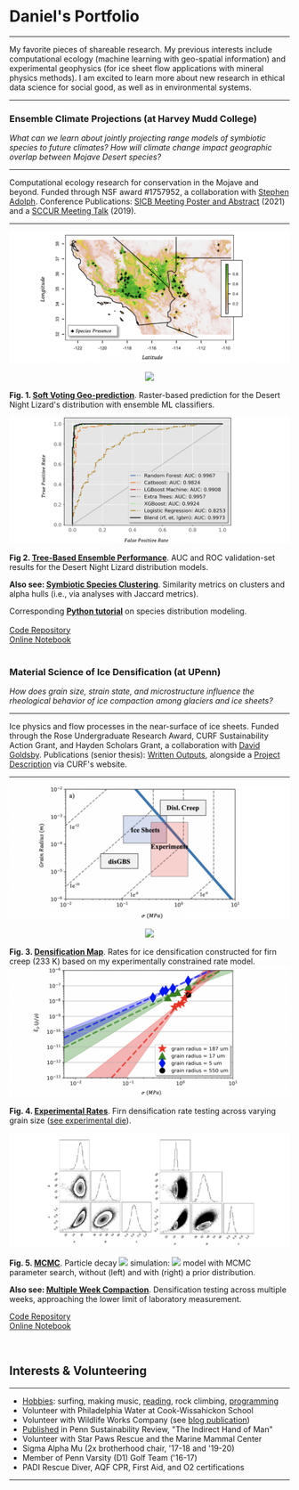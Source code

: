 # Daniel's Portfolio

---

My favorite pieces of shareable research. My previous interests include computational ecology (machine learning with geo-spatial information) and experimental geophysics (for ice sheet flow applications with mineral physics methods). I am excited to learn more about new research in ethical data science for social good, as well as in environmental systems.   

---

### Ensemble Climate Projections (at Harvey Mudd College)

*What can we learn about jointly projecting range models of symbiotic species to future climates? How will climate change impact geographic overlap between Mojave Desert species?*

---

Computational ecology research for conservation in the Mojave and beyond. Funded through NSF award #1757952, a collaboration with <a target="_blank" rel="noopener noreferrer" href="https://www.hmc.edu/biology/faculty-staff/stephen-c-adolph/">Stephen Adolph</a>. Conference Publications: [SICB Meeting Poster and Abstract](https://sicbannualmeeting.pathable.co/meetings/virtual/b5bEwkdpSNA3kaCLq) (2021) and a <a target="_blank" rel="noopener noreferrer" href="https://drive.google.com/file/d/1_lLy6dBbrB0ThanvAZXhrh6nIyBOMxnv/view?usp=sharing">SCCUR Meeting Talk</a> (2019).

---

<img src="images/range.png?raw=true"/> 

<p align="center"> <img src="https://render.githubusercontent.com/render/math?math=\P(class) = \P(\overline{rf,et,lgbm})"> </p>

**Fig. 1. <ins><a target="_blank" rel="noopener noreferrer" href="https://nbviewer.jupyter.org/github/daniel-furman/ensemble-climate-projections/blob/main/Comparing_MLs.ipynb">Soft Voting Geo-prediction</a></ins>**. Raster-based prediction for the Desert Night Lizard's distribution with ensemble ML classifiers.

<img src="images/auc.png?raw=true"/>

**Fig 2. <ins><a target="_blank" rel="noopener noreferrer" href="https://github.com/daniel-furman/ensemble-climate-projections">Tree-Based Ensemble Performance</a></ins>**. AUC and ROC validation-set results for the Desert Night Lizard distribution models. 


**Also see: <ins><a target="_blank" rel="noopener noreferrer" href="https://github.com/daniel-furman/ensemble-climate-projections/blob/main/pca_benchmark.R">Symbiotic Species Clustering</a></ins>**. Similarity metrics on clusters and alpha hulls (i.e., via analyses with Jaccard metrics).

Corresponding **<ins><a target="_blank" rel="noopener noreferrer" href="https://daniel-furman.github.io/Python-species-distribution-modeling/">Python tutorial</a></ins>** on species distribution modeling.<br><br>
<a target="_blank" rel="noopener noreferrer" href="https://github.com/daniel-furman/ensemble-climate-projections">Code Repository</a><br>
<a target="_blank" rel="noopener noreferrer" href="https://nbviewer.jupyter.org/github/daniel-furman/ensemble-climate-projections/blob/main/Comparing_MLs.ipynb">Online Notebook</a>
<br><br>

### Material Science of Ice Densification (at UPenn)

*How does grain size, strain state, and microstructure influence the rheological behavior of ice compaction among glaciers and ice sheets?*

---

Ice physics and flow processes in the near-surface of ice sheets. Funded through the Rose Undergraduate Research Award, CURF Sustainability Action Grant, and Hayden Scholars Grant, a collaboration with <a target="_blank" rel="noopener noreferrer" href="https://earth.sas.upenn.edu/people/david-l-goldsby">David Goldsby</a>. Publications (senior thesis): <a target="_blank" rel="noopener noreferrer" href="https://drive.google.com/drive/folders/1eDXEeZ1x04-mp7oUI9cQi2PNBXxXor5x?usp=sharing">Written Outputs</a>, alongside a <a target="_blank" rel="noopener noreferrer" href="https://www.curf.upenn.edu/project/furman-daniel-experimental-ice-compaction">Project Description</a> via CURF's website.

---

<img src="images/map.png?raw=true"/>

<p align="center"><img src="https://render.githubusercontent.com/render/math?math=\frac{\dot{\rho}}{\rho_{ice}} (dens. rate) = \frac{2{\A}(1-{\rho}r)}{(1-(1-{\rho}r)^{1/n})^{n}} (\frac{2\sigma}{n})^{n} exp(\frac{-Q}{RT})d^{-p}"> </p>

**Fig. 3. <ins><a target="_blank" rel="noopener noreferrer" href="https://github.com/daniel-furman/Furman-and-Goldsby/blob/master/mechanism_maps.py">Densification Map</a></ins>**. Rates for ice densification constructed for firn creep (233 K) based on my experimentally constrained rate model.
<img src="images/exp-interv.png?raw=true"/>

**Fig. 4. <ins><a target="_blank" rel="noopener noreferrer" href="https://github.com/daniel-furman/Furman-and-Goldsby/blob/master/exp_confidence_intervals.py">Experimental Rates</a></ins>**. Firn densification rate testing across varying grain size (<a target="_blank" rel="noopener noreferrer" href="https://www.curf.upenn.edu/project/furman-daniel-experimental-ice-compaction">see experimental die</a>).

<img src="images/mcmc.png?raw=true" class="center"/>

**Fig. 5. <ins><a target="_blank" rel="noopener noreferrer" href="https://github.com/daniel-furman/Furman-DS-programs">MCMC</a></ins>**. Particle decay <img src="https://render.githubusercontent.com/render/math?math=R(t)"> simulation: <img src="https://render.githubusercontent.com/render/math?math=R(t) = A + B e^{-\lambda t}"> model with MCMC parameter search, without (left) and with (right) a prior distribution.

**Also see: <ins><a target="_blank" rel="noopener noreferrer" href="https://github.com/daniel-furman/Furman-and-Goldsby">Multiple Week Compaction</a></ins>**. Densification testing across multiple weeks, approaching the lower limit of laboratory measurement. 

<a target="_blank" rel="noopener noreferrer" href="https://github.com/daniel-furman/Furman-and-Goldsby">Code Repository</a><br>
<a target="_blank" rel="noopener noreferrer" href="https://nbviewer.jupyter.org/github/daniel-furman/Furman-and-Goldsby/blob/master/Firn_notebook.ipynb">Online Notebook</a>


<br>

## Interests & Volunteering

---

* [Hobbies](activities.md): surfing, making music, [reading](reading.md), rock climbing, [programming](programming.md)
* Volunteer with Philadelphia Water at Cook-Wissahickon School 
* Volunteer with Wildlife Works Company (see [blog publication](psr_redd_blog.pdf))
* [Published](https://repository.upenn.edu/cgi/viewcontent.cgi?article=1043&context=psr) in Penn Sustainability Review, "The Indirect Hand of Man"
*	Volunteer with Star Paws Rescue and the Marine Mammal Center
*	Sigma Alpha Mu (2x brotherhood chair, '17-18 and '19-20)
*	Member of Penn Varsity (D1) Golf Team ('16-17)
* PADI Rescue Diver, AQF CPR, First Aid, and O2 certifications

---




